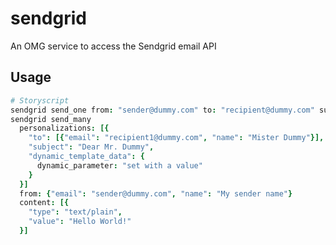 # sendgrid
An OMG service to access the Sendgrid email API

Usage
-----

```coffee
# Storyscript
sendgrid send_one from: "sender@dummy.com" to: "recipient@dummy.com" subject: "Hello" content: "…"
sendgrid send_many
  personalizations: [{
    "to": [{"email": "recipient1@dummy.com", "name": "Mister Dummy"}],
    "subject": "Dear Mr. Dummy",
    "dynamic_template_data": {
      dynamic_parameter: "set with a value"
    }
  }]
  from: {"email": "sender@dummy.com", "name": "My sender name"}
  content: [{
    "type": "text/plain",
    "value": "Hello World!"
  }]
```
